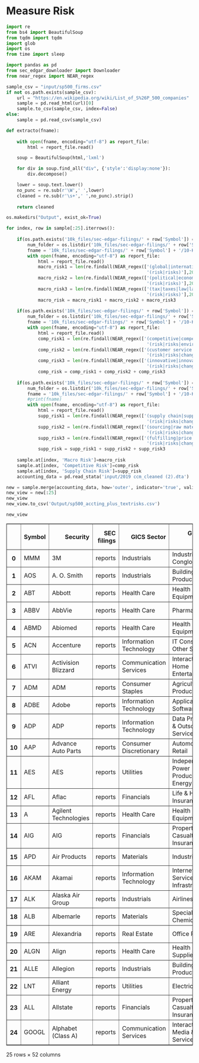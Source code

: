 # Measure Risk #

```python
import re
from bs4 import BeautifulSoup
from tqdm import tqdm
import glob
import os
from time import sleep

import pandas as pd
from sec_edgar_downloader import Downloader
from near_regex import NEAR_regex
```


```python
sample_csv = "input/sp500_firms.csv"
if not os.path.exists(sample_csv):
    url = "https://en.wikipedia.org/wiki/List_of_S%26P_500_companies"
    sample = pd.read_html(url)[0]
    sample.to_csv(sample_csv, index=False)
else:
    sample = pd.read_csv(sample_csv)
```


```python
def extracto(fname):
 
    with open(fname, encoding="utf-8") as report_file:
        html = report_file.read()

    soup = BeautifulSoup(html,'lxml')

    for div in soup.find_all("div", {'style':'display:none'}): 
        div.decompose()

    lower = soup.text.lower()
    no_punc = re.sub(r'\W',' ',lower)
    cleaned = re.sub(r'\s+',' ',no_punc).strip()    
    
    return cleaned

```


```python
os.makedirs("Output", exist_ok=True)
```


```python
for index, row in sample[:25].iterrows():
    
    if(os.path.exists('10k_files/sec-edgar-filings/' + row['Symbol']) == True):
        num_folder = os.listdir('10k_files/sec-edgar-filings/' + row['Symbol'] + '/10-K')
        fname = '10k_files/sec-edgar-filings/' + row['Symbol'] + '/10-K/' + num_folder[0] + '/filing-details.html'
        with open(fname, encoding="utf-8") as report_file:
            html = report_file.read()
            macro_risk1 = len(re.findall(NEAR_regex(['(global|international|world)',
                                                     '(risk|risks)'],20),html))
            macro_risk2 = len(re.findall(NEAR_regex(['(political|economic|geopolitical)',
                                                     '(risk|risks)'],20),html))
            macro_risk3 = len(re.findall(NEAR_regex(['(tax|taxes|law|laws|policies|policy)',
                                                     '(risk|risks)'],20),html))
            macro_risk = macro_risk1 + macro_risk2 + macro_risk3
            
    if(os.path.exists('10k_files/sec-edgar-filings/' + row['Symbol']) == True):
        num_folder = os.listdir('10k_files/sec-edgar-filings/' + row['Symbol'] + '/10-K')
        fname = '10k_files/sec-edgar-filings/' + row['Symbol'] + '/10-K/' + num_folder[0] + '/filing-details.html'
        with open(fname, encoding="utf-8") as report_file:
            html = report_file.read()
            comp_risk1 = len(re.findall(NEAR_regex(['(competitive|competition)',
                                                     '(risk|risks|environment|change|changes)'],20),html))
            comp_risk2 = len(re.findall(NEAR_regex(['(customer service|pricing|product)',
                                                     '(risk|risks|change|changes)'],20),html))
            comp_risk3 = len(re.findall(NEAR_regex(['(innovative|innovate|disruptive|substitutions)',
                                                     '(risk|risks|change|changes)'],20),html))
            comp_risk = comp_risk1 + comp_risk2 + comp_risk3
            
    if(os.path.exists('10k_files/sec-edgar-filings/' + row['Symbol']) == True):
        num_folder = os.listdir('10k_files/sec-edgar-filings/' + row['Symbol'] + '/10-K')
        fname = '10k_files/sec-edgar-filings/' + row['Symbol'] + '/10-K/' + num_folder[0] + '/filing-details.html'
        #print(fname)
        with open(fname, encoding="utf-8") as report_file:
            html = report_file.read()
            supp_risk1 = len(re.findall(NEAR_regex(['(supply chain|supplier capacity)',
                                                     '(risk|risks|change|changes|shortages|constraints|adverse)'],20),html))
            supp_risk2 = len(re.findall(NEAR_regex(['(sourcing|raw material|production)',
                                                     '(risk|risks|change|changes|shortages|constraints|adverse)'],20),html))
            supp_risk3 = len(re.findall(NEAR_regex(['(fulfilling|price increases|price increase|manufacturers)',
                                                     '(risk|risks|change|changes|shortages|constraints|adverse)'],20),html))
            supp_risk = supp_risk1 + supp_risk2 + supp_risk3
    
    sample.at[index, 'Macro Risk']=macro_risk
    sample.at[index, 'Competitive Risk']=comp_risk
    sample.at[index, 'Supply Chain Risk']=supp_risk
    accounting_data = pd.read_stata('input/2019 ccm_cleaned (2).dta')
```


```python
new = sample.merge(accounting_data, how='outer', indicator='true', validate='1:m', right_on='tic', left_on='Symbol')
new_view = new[:25]
new_view
new_view.to_csv('Output/sp500_accting_plus_textrisks.csv')
```


```python
new_view
```




<div>
<style scoped>
    .dataframe tbody tr th:only-of-type {
        vertical-align: middle;
    }

    .dataframe tbody tr th {
        vertical-align: top;
    }

    .dataframe thead th {
        text-align: right;
    }
</style>
<table border="1" class="dataframe">
  <thead>
    <tr style="text-align: right;">
      <th></th>
      <th>Symbol</th>
      <th>Security</th>
      <th>SEC filings</th>
      <th>GICS Sector</th>
      <th>GICS Sub-Industry</th>
      <th>Headquarters Location</th>
      <th>Date first added</th>
      <th>CIK</th>
      <th>Founded</th>
      <th>Macro Risk</th>
      <th>...</th>
      <th>prof_a</th>
      <th>ppe_a</th>
      <th>cash_a</th>
      <th>xrd_a</th>
      <th>dltt_a</th>
      <th>invopps_FG09</th>
      <th>sales_g</th>
      <th>dv_a</th>
      <th>short_debt</th>
      <th>true</th>
    </tr>
  </thead>
  <tbody>
    <tr>
      <th>0</th>
      <td>MMM</td>
      <td>3M</td>
      <td>reports</td>
      <td>Industrials</td>
      <td>Industrial Conglomerates</td>
      <td>Saint Paul, Minnesota</td>
      <td>1976-08-09</td>
      <td>66740.0</td>
      <td>1902</td>
      <td>10.0</td>
      <td>...</td>
      <td>0.193936</td>
      <td>0.228196</td>
      <td>0.065407</td>
      <td>0.042791</td>
      <td>0.408339</td>
      <td>2.749554</td>
      <td>NaN</td>
      <td>0.074252</td>
      <td>0.143810</td>
      <td>both</td>
    </tr>
    <tr>
      <th>1</th>
      <td>AOS</td>
      <td>A. O. Smith</td>
      <td>reports</td>
      <td>Industrials</td>
      <td>Building Products</td>
      <td>Milwaukee, Wisconsin</td>
      <td>2017-07-26</td>
      <td>91142.0</td>
      <td>1916</td>
      <td>5.0</td>
      <td>...</td>
      <td>0.177698</td>
      <td>0.193689</td>
      <td>0.180314</td>
      <td>0.028744</td>
      <td>0.103303</td>
      <td>NaN</td>
      <td>NaN</td>
      <td>0.048790</td>
      <td>0.056170</td>
      <td>both</td>
    </tr>
    <tr>
      <th>2</th>
      <td>ABT</td>
      <td>Abbott</td>
      <td>reports</td>
      <td>Health Care</td>
      <td>Health Care Equipment</td>
      <td>North Chicago, Illinois</td>
      <td>1964-03-31</td>
      <td>1800.0</td>
      <td>1888</td>
      <td>5.0</td>
      <td>...</td>
      <td>0.118653</td>
      <td>0.132161</td>
      <td>0.060984</td>
      <td>0.035942</td>
      <td>0.256544</td>
      <td>2.520681</td>
      <td>NaN</td>
      <td>0.033438</td>
      <td>0.088120</td>
      <td>both</td>
    </tr>
    <tr>
      <th>3</th>
      <td>ABBV</td>
      <td>AbbVie</td>
      <td>reports</td>
      <td>Health Care</td>
      <td>Pharmaceuticals</td>
      <td>North Chicago, Illinois</td>
      <td>2012-12-31</td>
      <td>1551152.0</td>
      <td>2013 (1888)</td>
      <td>4.0</td>
      <td>...</td>
      <td>0.178107</td>
      <td>0.037098</td>
      <td>0.448005</td>
      <td>0.076216</td>
      <td>0.709488</td>
      <td>2.211589</td>
      <td>NaN</td>
      <td>0.071436</td>
      <td>0.057566</td>
      <td>both</td>
    </tr>
    <tr>
      <th>4</th>
      <td>ABMD</td>
      <td>Abiomed</td>
      <td>reports</td>
      <td>Health Care</td>
      <td>Health Care Equipment</td>
      <td>Danvers, Massachusetts</td>
      <td>2018-05-31</td>
      <td>815094.0</td>
      <td>1981</td>
      <td>5.0</td>
      <td>...</td>
      <td>0.225749</td>
      <td>0.137531</td>
      <td>0.466354</td>
      <td>0.088683</td>
      <td>0.000000</td>
      <td>12.164233</td>
      <td>NaN</td>
      <td>0.000000</td>
      <td>NaN</td>
      <td>both</td>
    </tr>
    <tr>
      <th>5</th>
      <td>ACN</td>
      <td>Accenture</td>
      <td>reports</td>
      <td>Information Technology</td>
      <td>IT Consulting &amp; Other Services</td>
      <td>Dublin, Ireland</td>
      <td>2011-07-06</td>
      <td>1467373.0</td>
      <td>1989</td>
      <td>10.0</td>
      <td>...</td>
      <td>0.232395</td>
      <td>0.046699</td>
      <td>0.205780</td>
      <td>0.026846</td>
      <td>0.000545</td>
      <td>4.241083</td>
      <td>NaN</td>
      <td>0.062583</td>
      <td>0.282946</td>
      <td>both</td>
    </tr>
    <tr>
      <th>6</th>
      <td>ATVI</td>
      <td>Activision Blizzard</td>
      <td>reports</td>
      <td>Communication Services</td>
      <td>Interactive Home Entertainment</td>
      <td>Santa Monica, California</td>
      <td>2015-08-31</td>
      <td>718877.0</td>
      <td>2008</td>
      <td>14.0</td>
      <td>...</td>
      <td>0.116553</td>
      <td>0.024439</td>
      <td>0.295440</td>
      <td>0.050290</td>
      <td>0.145377</td>
      <td>2.419659</td>
      <td>NaN</td>
      <td>0.014261</td>
      <td>0.021370</td>
      <td>both</td>
    </tr>
    <tr>
      <th>7</th>
      <td>ADM</td>
      <td>ADM</td>
      <td>reports</td>
      <td>Consumer Staples</td>
      <td>Agricultural Products</td>
      <td>Chicago, Illinois</td>
      <td>1981-07-29</td>
      <td>7084.0</td>
      <td>1902</td>
      <td>15.0</td>
      <td>...</td>
      <td>0.060527</td>
      <td>0.251767</td>
      <td>0.120690</td>
      <td>0.003500</td>
      <td>0.192127</td>
      <td>0.790464</td>
      <td>NaN</td>
      <td>0.017933</td>
      <td>0.144173</td>
      <td>both</td>
    </tr>
    <tr>
      <th>8</th>
      <td>ADBE</td>
      <td>Adobe</td>
      <td>reports</td>
      <td>Information Technology</td>
      <td>Application Software</td>
      <td>San Jose, California</td>
      <td>1997-05-05</td>
      <td>796343.0</td>
      <td>1982</td>
      <td>8.0</td>
      <td>...</td>
      <td>0.185119</td>
      <td>0.062277</td>
      <td>0.201180</td>
      <td>0.092967</td>
      <td>0.047631</td>
      <td>7.442272</td>
      <td>NaN</td>
      <td>0.000000</td>
      <td>0.761029</td>
      <td>both</td>
    </tr>
    <tr>
      <th>9</th>
      <td>ADP</td>
      <td>ADP</td>
      <td>reports</td>
      <td>Information Technology</td>
      <td>Data Processing &amp; Outsourced Services</td>
      <td>Roseland, New Jersey</td>
      <td>1981-03-31</td>
      <td>8670.0</td>
      <td>1949</td>
      <td>5.0</td>
      <td>...</td>
      <td>0.083313</td>
      <td>0.018244</td>
      <td>0.046785</td>
      <td>0.015191</td>
      <td>0.047799</td>
      <td>1.755297</td>
      <td>NaN</td>
      <td>0.030868</td>
      <td>0.116689</td>
      <td>both</td>
    </tr>
    <tr>
      <th>10</th>
      <td>AAP</td>
      <td>Advance Auto Parts</td>
      <td>reports</td>
      <td>Consumer Discretionary</td>
      <td>Automotive Retail</td>
      <td>Raleigh, North Carolina</td>
      <td>2015-07-09</td>
      <td>1158449.0</td>
      <td>1932</td>
      <td>3.0</td>
      <td>...</td>
      <td>0.089422</td>
      <td>0.337692</td>
      <td>0.037220</td>
      <td>0.000000</td>
      <td>0.245764</td>
      <td>1.267617</td>
      <td>NaN</td>
      <td>0.001528</td>
      <td>0.147413</td>
      <td>both</td>
    </tr>
    <tr>
      <th>11</th>
      <td>AES</td>
      <td>AES</td>
      <td>reports</td>
      <td>Utilities</td>
      <td>Independent Power Producers &amp; Energy Traders</td>
      <td>Arlington, Virginia</td>
      <td>1998-10-02</td>
      <td>874761.0</td>
      <td>1981</td>
      <td>21.0</td>
      <td>...</td>
      <td>NaN</td>
      <td>NaN</td>
      <td>NaN</td>
      <td>NaN</td>
      <td>NaN</td>
      <td>NaN</td>
      <td>NaN</td>
      <td>NaN</td>
      <td>NaN</td>
      <td>left_only</td>
    </tr>
    <tr>
      <th>12</th>
      <td>AFL</td>
      <td>Aflac</td>
      <td>reports</td>
      <td>Financials</td>
      <td>Life &amp; Health Insurance</td>
      <td>Columbus, Georgia</td>
      <td>1999-05-28</td>
      <td>4977.0</td>
      <td>1955</td>
      <td>25.0</td>
      <td>...</td>
      <td>NaN</td>
      <td>NaN</td>
      <td>NaN</td>
      <td>NaN</td>
      <td>NaN</td>
      <td>NaN</td>
      <td>NaN</td>
      <td>NaN</td>
      <td>NaN</td>
      <td>left_only</td>
    </tr>
    <tr>
      <th>13</th>
      <td>A</td>
      <td>Agilent Technologies</td>
      <td>reports</td>
      <td>Health Care</td>
      <td>Health Care Equipment</td>
      <td>Santa Clara, California</td>
      <td>2000-06-05</td>
      <td>1090872.0</td>
      <td>1999</td>
      <td>0.0</td>
      <td>...</td>
      <td>0.134786</td>
      <td>0.089928</td>
      <td>0.146212</td>
      <td>0.042742</td>
      <td>0.189484</td>
      <td>2.767827</td>
      <td>NaN</td>
      <td>0.021794</td>
      <td>0.255920</td>
      <td>both</td>
    </tr>
    <tr>
      <th>14</th>
      <td>AIG</td>
      <td>AIG</td>
      <td>reports</td>
      <td>Financials</td>
      <td>Property &amp; Casualty Insurance</td>
      <td>New York City, New York</td>
      <td>1980-03-31</td>
      <td>5272.0</td>
      <td>1919</td>
      <td>80.0</td>
      <td>...</td>
      <td>NaN</td>
      <td>NaN</td>
      <td>NaN</td>
      <td>NaN</td>
      <td>NaN</td>
      <td>NaN</td>
      <td>NaN</td>
      <td>NaN</td>
      <td>NaN</td>
      <td>left_only</td>
    </tr>
    <tr>
      <th>15</th>
      <td>APD</td>
      <td>Air Products</td>
      <td>reports</td>
      <td>Materials</td>
      <td>Industrial Gases</td>
      <td>Allentown, Pennsylvania</td>
      <td>1985-04-30</td>
      <td>2969.0</td>
      <td>1940</td>
      <td>14.0</td>
      <td>...</td>
      <td>0.169104</td>
      <td>0.545727</td>
      <td>0.127473</td>
      <td>0.003848</td>
      <td>0.170376</td>
      <td>2.713852</td>
      <td>NaN</td>
      <td>0.052474</td>
      <td>0.029645</td>
      <td>both</td>
    </tr>
    <tr>
      <th>16</th>
      <td>AKAM</td>
      <td>Akamai</td>
      <td>reports</td>
      <td>Information Technology</td>
      <td>Internet Services &amp; Infrastructure</td>
      <td>Cambridge, Massachusetts</td>
      <td>2007-07-12</td>
      <td>1086222.0</td>
      <td>1998</td>
      <td>9.0</td>
      <td>...</td>
      <td>0.141254</td>
      <td>0.272675</td>
      <td>0.219355</td>
      <td>0.037301</td>
      <td>0.361355</td>
      <td>2.382912</td>
      <td>NaN</td>
      <td>0.000000</td>
      <td>0.052205</td>
      <td>both</td>
    </tr>
    <tr>
      <th>17</th>
      <td>ALK</td>
      <td>Alaska Air Group</td>
      <td>reports</td>
      <td>Industrials</td>
      <td>Airlines</td>
      <td>Seattle, Washington</td>
      <td>2016-05-13</td>
      <td>766421.0</td>
      <td>1985</td>
      <td>9.0</td>
      <td>...</td>
      <td>0.117756</td>
      <td>0.662895</td>
      <td>0.117063</td>
      <td>0.000000</td>
      <td>0.208035</td>
      <td>0.834615</td>
      <td>NaN</td>
      <td>0.013315</td>
      <td>0.157156</td>
      <td>both</td>
    </tr>
    <tr>
      <th>18</th>
      <td>ALB</td>
      <td>Albemarle</td>
      <td>reports</td>
      <td>Materials</td>
      <td>Specialty Chemicals</td>
      <td>Charlotte, North Carolina</td>
      <td>2016-07-01</td>
      <td>915913.0</td>
      <td>1994</td>
      <td>12.0</td>
      <td>...</td>
      <td>0.098991</td>
      <td>0.511450</td>
      <td>0.062176</td>
      <td>0.005911</td>
      <td>0.301962</td>
      <td>1.067730</td>
      <td>NaN</td>
      <td>0.015435</td>
      <td>0.066019</td>
      <td>both</td>
    </tr>
    <tr>
      <th>19</th>
      <td>ARE</td>
      <td>Alexandria</td>
      <td>reports</td>
      <td>Real Estate</td>
      <td>Office REITs</td>
      <td>Pasadena, California</td>
      <td>2017-03-20</td>
      <td>1035443.0</td>
      <td>1994</td>
      <td>14.0</td>
      <td>...</td>
      <td>NaN</td>
      <td>NaN</td>
      <td>NaN</td>
      <td>NaN</td>
      <td>NaN</td>
      <td>NaN</td>
      <td>NaN</td>
      <td>NaN</td>
      <td>NaN</td>
      <td>left_only</td>
    </tr>
    <tr>
      <th>20</th>
      <td>ALGN</td>
      <td>Align</td>
      <td>reports</td>
      <td>Health Care</td>
      <td>Health Care Supplies</td>
      <td>San Jose, California</td>
      <td>2017-06-19</td>
      <td>1097149.0</td>
      <td>1997</td>
      <td>20.0</td>
      <td>...</td>
      <td>0.237323</td>
      <td>0.275112</td>
      <td>0.347353</td>
      <td>0.062927</td>
      <td>0.017380</td>
      <td>8.886138</td>
      <td>NaN</td>
      <td>0.000000</td>
      <td>0.265828</td>
      <td>both</td>
    </tr>
    <tr>
      <th>21</th>
      <td>ALLE</td>
      <td>Allegion</td>
      <td>reports</td>
      <td>Industrials</td>
      <td>Building Products</td>
      <td>New York City, New York</td>
      <td>2013-12-02</td>
      <td>1579241.0</td>
      <td>1908</td>
      <td>11.0</td>
      <td>...</td>
      <td>0.219500</td>
      <td>0.125640</td>
      <td>0.120888</td>
      <td>0.018435</td>
      <td>0.499865</td>
      <td>NaN</td>
      <td>NaN</td>
      <td>0.033904</td>
      <td>0.017163</td>
      <td>both</td>
    </tr>
    <tr>
      <th>22</th>
      <td>LNT</td>
      <td>Alliant Energy</td>
      <td>reports</td>
      <td>Utilities</td>
      <td>Electric Utilities</td>
      <td>Madison, Wisconsin</td>
      <td>2016-07-01</td>
      <td>352541.0</td>
      <td>1917</td>
      <td>10.0</td>
      <td>...</td>
      <td>NaN</td>
      <td>NaN</td>
      <td>NaN</td>
      <td>NaN</td>
      <td>NaN</td>
      <td>NaN</td>
      <td>NaN</td>
      <td>NaN</td>
      <td>NaN</td>
      <td>left_only</td>
    </tr>
    <tr>
      <th>23</th>
      <td>ALL</td>
      <td>Allstate</td>
      <td>reports</td>
      <td>Financials</td>
      <td>Property &amp; Casualty Insurance</td>
      <td>Northfield Township, Illinois</td>
      <td>1995-07-13</td>
      <td>899051.0</td>
      <td>1931</td>
      <td>32.0</td>
      <td>...</td>
      <td>NaN</td>
      <td>NaN</td>
      <td>NaN</td>
      <td>NaN</td>
      <td>NaN</td>
      <td>NaN</td>
      <td>NaN</td>
      <td>NaN</td>
      <td>NaN</td>
      <td>left_only</td>
    </tr>
    <tr>
      <th>24</th>
      <td>GOOGL</td>
      <td>Alphabet (Class A)</td>
      <td>reports</td>
      <td>Communication Services</td>
      <td>Interactive Media &amp; Services</td>
      <td>Mountain View, California</td>
      <td>2014-04-03</td>
      <td>1652044.0</td>
      <td>1998</td>
      <td>6.0</td>
      <td>...</td>
      <td>0.174452</td>
      <td>0.306576</td>
      <td>0.433748</td>
      <td>0.094299</td>
      <td>0.053525</td>
      <td>3.413887</td>
      <td>NaN</td>
      <td>0.000000</td>
      <td>0.075092</td>
      <td>both</td>
    </tr>
  </tbody>
</table>
<p>25 rows × 52 columns</p>
</div>




```python

```
